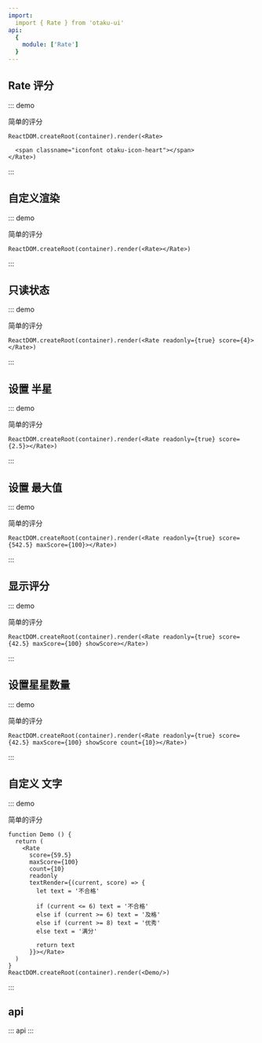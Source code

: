 ```yaml
---
import:
  import { Rate } from 'otaku-ui'
api:
  {
    module: ['Rate']
  }
---
```



## Rate 评分

::: demo

简单的评分

```tsx
ReactDOM.createRoot(container).render(<Rate>

  <span classname="iconfont otaku-icon-heart"></span>
</Rate>)
```
:::

## 自定义渲染 

::: demo

简单的评分

```tsx
ReactDOM.createRoot(container).render(<Rate></Rate>)
```
:::

## 只读状态

::: demo

简单的评分

```tsx
ReactDOM.createRoot(container).render(<Rate readonly={true} score={4}></Rate>)
```
:::

## 设置 半星

::: demo

简单的评分

```tsx
ReactDOM.createRoot(container).render(<Rate readonly={true} score={2.5}></Rate>)
```
:::

## 设置 最大值

::: demo

简单的评分

```tsx
ReactDOM.createRoot(container).render(<Rate readonly={true} score={542.5} maxScore={100}></Rate>)
```
:::

## 显示评分

::: demo

简单的评分

```tsx
ReactDOM.createRoot(container).render(<Rate readonly={true} score={42.5} maxScore={100} showScore></Rate>)
```
:::

## 设置星星数量

::: demo

简单的评分

```tsx
ReactDOM.createRoot(container).render(<Rate readonly={true} score={42.5} maxScore={100} showScore count={10}></Rate>)
```
:::



## 自定义 文字

::: demo

简单的评分

```tsx
function Demo () {
  return (
    <Rate
      score={59.5} 
      maxScore={100} 
      count={10}
      readonly
      textRender={(current, score) => {
        let text = '不合格'
        
        if (current <= 6) text = '不合格'
        else if (current >= 6) text = '及格'
        else if (current >= 8) text = '优秀'
        else text = '满分'

        return text
      }}></Rate>
  )
}
ReactDOM.createRoot(container).render(<Demo/>)
```
:::


## api

::: api
:::